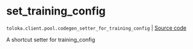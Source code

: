 # set_training_config
`toloka.client.pool.codegen_setter_for_training_config` | [Source code](https://github.com/Toloka/toloka-kit/blob/v1.2.3/src/client/pool/__init__.py#L0)

A shortcut setter for training_config

